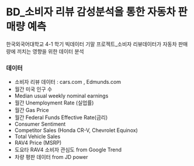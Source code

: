 # BD_소비자 리뷰 감성분석을 통한 자동차 판매량 예측
한국외국어대학교 4-1 학기 빅데이터 기말 프로젝트_소비자 리뷰데이터가 자동차 판매량에 끼치는 영향을 위한 데이터 분석

### 데이터 
- 소비자 리뷰 데이터 : cars.com , Edmunds.com
- 월간 미국 인구 수
- Median usual weekly nominal earnings
- 월간 Unemployment Rate (실업률) 
- 월간 Gas Price
- 월간 Federal Funds Effective Rate(금리) 
- Consumer Sentiment
- Competitor Sales (Honda CR-V, Chevrolet Equinox)
- Total Vehicle Sales  
- RAV4 Price (MSRP) 
- 도요타 RAV4 소비자 관심도 from Google Trend
- 차량 평판 데이터  from JD power






